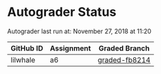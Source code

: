 # Autograder Status
Autograder last run at: November 27, 2018 at 11:20

| GitHub ID | Assignment | Graded Branch |
|-----------|------------|---------------|
| lilwhale | a6 | [graded-fb8214](https://github.com/Fall2018COMP401-001/a6-lilwhale/tree/graded-fb8214) | 
